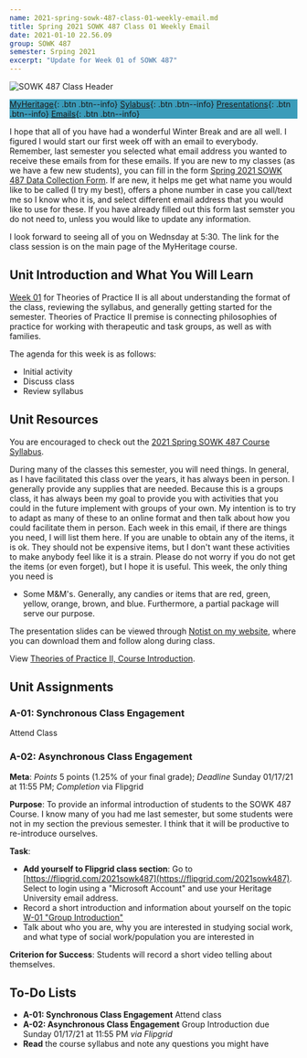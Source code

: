 ```yaml
---
name: 2021-spring-sowk-487-class-01-weekly-email.md
title: Spring 2021 SOWK 487 Class 01 Weekly Email
date: 2021-01-10 22.56.09
group: SOWK 487
semester: Srping 2021
excerpt: "Update for Week 01 of SOWK 487"
---
```


![SOWK 487 Class Header](https://jacobrcampbell.com/assets/media/2020-class-header-sowk-theories-of-practice-ii.png "SOWK 487 Class Header")

<div style="background-color: #3b9cba; width: 100%;" markdown="1">

[MyHeritage](https://myheritage.heritage.edu/ICS/Academics/SOWK/SOWK_487W/2021_SP-SOWK_487W-0/){: .btn .btn--info}
[Sylabus](https://jacobrcampbell.com/assets/media/2021-spring-sowk-487-syllabus.pdf){: .btn .btn--info}
[Presentations](https://presentations.jacobrcampbell.com){: .btn .btn--info}
[Emails](https://jacobrcampbell.com/communications/){: .btn .btn--info}

</div>

I hope that all of you have had a wonderful Winter Break and are all well. I figured I would start our first week off with an email to everybody. Remember, last semester you selected what email address you wanted to receive these emails from for these emails. If you are new to my classes (as we have a few new students), you can fill in the form [Spring 2021 SOWK 487 Data Collection Form](https://forms.gle/KdeBnLNCnWNHxEPz5). If are new, it helps me get what name you would like to be called (I try my best), offers a phone number in case you call/text me so I know who it is, and select different email address that you would like to use for these. If you have already filled out this form last semster you do not need to, unless you would like to update any information.

I look forward to seeing all of you on Wednsday at 5:30. The link for the class session is on the main page of the MyHeritage course.

## Unit Introduction and What You Will Learn

[Week 01](https://myheritage.heritage.edu/ICS/Academics/SOWK/SOWK_487W/2021_SP-SOWK_487W-0/W-01_111-117.jnz) for Theories of Practice II is all about understanding the format of the class, reviewing the syllabus, and generally getting started for the semester. Theories of Practice II premise is connecting philosophies of practice for working with therapeutic and task groups, as well as with families.

The agenda for this week is as follows:

- Initial activity
- Discuss class
- Review syllabus

## Unit Resources

You are encouraged to check out the [2021 Spring SOWK 487 Course Syllabus](https://jacobrcampbell.com/assets/media/2021-spring-sowk-487-syllabus.pdf).

During many of the classes this semester, you will need things. In general, as I have facilitated this class over the years, it has always been in person. I generally provide any supplies that are needed. Because this is a groups class, it has always been my goal to provide you with activities that you could in the future implement with groups of your own. My intention is to try to adapt as many of these to an online format and then talk about how you could facilitate them in person. Each week in this email, if there are things you need, I will list them here. If you are unable to obtain any of the items, it is ok. They should not be expensive items, but I don't want these activities to make anybody feel like it is a strain. Please do not worry if you do not get the items (or even forget), but I hope it is useful. This week, the only thing you need is

- Some M&M's. Generally, any candies or items that are red, green, yellow, orange, brown, and blue. Furthermore, a partial package will serve our purpose.

The presentation slides can be viewed through [Notist on my website](https://presentations.jacobrcampbell.com), where you can download them and follow along during class.

<p data-notist="campjacob/sz0S0H">View <a href="https://presentations.jacobrcampbell.com/sz0S0H">Theories of Practice II, Course Introduction</a>.</p><script async src="https://on.notist.cloud/embed/002.js"></script>

## Unit Assignments

### A-01: Synchronous Class Engagement

Attend Class

### A-02: Asynchronous Class Engagement

**Meta**: _Points_ 5 points (1.25% of your final grade); _Deadline_ Sunday 01/17/21 at 11:55 PM; _Completion_ via Flipgrid

**Purpose**: To provide an informal introduction of students to the SOWK 487 Course. I know many of you had me last semester, but some students were not in my section the previous semester. I think that it will be productive to re-introduce ourselves.

**Task**:

- **Add yourself to Flipgrid class section**: Go to [https://flipgrid.com/2021sowk487](https://flipgrid.com/2021sowk487). Select to login using a "Microsoft Account" and use your Heritage University email address.
- Record a short introduction and information about yourself on the topic [W-01 "Group Introduction"](https://flipgrid.com/dc34c966)
- Talk about who you are, why you are interested in studying social work, and what type of social work/population you are interested in

**Criterion for Success**: Students will record a short video telling about themselves.

## To-Do Lists

- **A-01: Synchronous Class Engagement** Attend class
- **A-02: Asynchronous Class Engagement** Group Introduction due Sunday 01/17/21 at 11:55 PM _via Flipgrid_
- **Read** the course syllabus and note any questions you might have